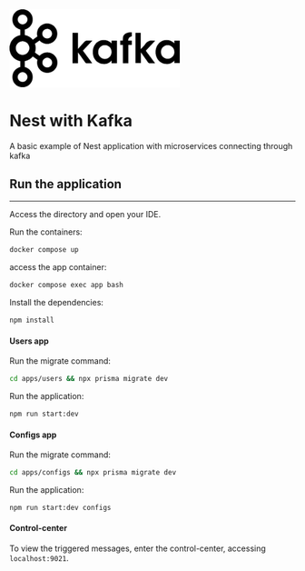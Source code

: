 <img src="docs/kafka.png" alt="Kafka" width="300"/>

# Nest with Kafka

A basic example of Nest application with microservices connecting through kafka

## Run the application

---
Access the directory and open your IDE.

Run the containers:

```bash
docker compose up
```

access the app container:

```bash
docker compose exec app bash
```

Install the dependencies:

```bash
npm install
```

#### Users app

Run the migrate command:

```bash
cd apps/users && npx prisma migrate dev
```

Run the application:

```bash
npm run start:dev
```

#### Configs app

Run the migrate command:

```bash
cd apps/configs && npx prisma migrate dev
```

Run the application:

```bash
npm run start:dev configs
```

#### Control-center

To view the triggered messages, enter the control-center, accessing `localhost:9021`.

